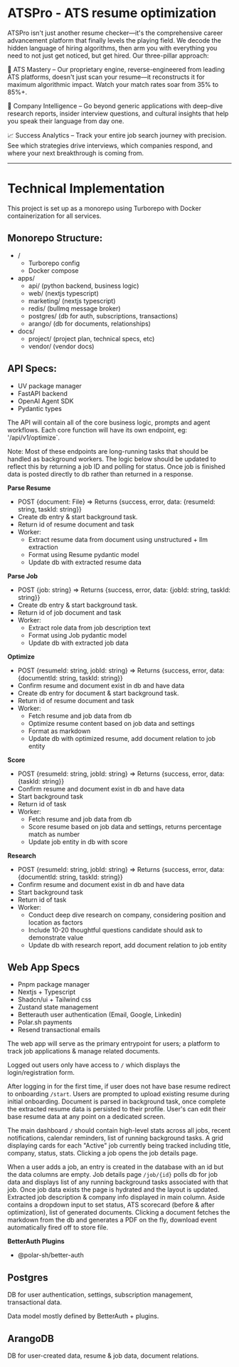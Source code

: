 # ATSPro - ATS resume optimization

ATSPro isn't just another resume checker—it's the comprehensive career advancement platform that finally levels the playing field. We decode the hidden language of hiring algorithms, then arm you with everything you need to not just get noticed, but get hired.
Our three-pillar approach:

🎯 ATS Mastery – Our proprietary engine, reverse-engineered from leading ATS platforms, doesn't just scan your resume—it reconstructs it for maximum algorithmic impact. Watch your match rates soar from 35% to 85%+.

🔬 Company Intelligence – Go beyond generic applications with deep-dive research reports, insider interview questions, and cultural insights that help you speak their language from day one.

📈 Success Analytics – Track your entire job search journey with precision. See which strategies drive interviews, which companies respond, and where your next breakthrough is coming from.

---

# Technical Implementation

This project is set up as a monorepo using Turborepo with Docker containerization for all services.

## Monorepo Structure:

- /
  - Turborepo config
  - Docker compose
- apps/
  - api/ (python backend, business logic)
  - web/ (nextjs typescript)
  - marketing/ (nextjs typescript)
  - redis/ (bullmq message broker)
  - postgres/ (db for auth, subscriptions, transactions)
  - arango/ (db for documents, relationships)
- docs/
  - project/ (project plan, technical specs, etc)
  - vendor/ (vendor docs)

## API Specs:

- UV package manager
- FastAPI backend
- OpenAI Agent SDK
- Pydantic types

The API will contain all of the core business logic, prompts and agent workflows. Each core function will have its own endpoint, eg: '/api/v1/optimize`.

Note: Most of these endpoints are long-running tasks that should be handled as background workers. The logic below should be updated to reflect this by returning a job ID and polling for status. Once job is finished data is posted directly to db rather than returned in a response.

**Parse Resume**
- POST {document: File} => Returns {success, error, data: {resumeId: string, taskId: string}}
- Create db entry & start background task.
- Return id of resume document and task
- Worker:
  - Extract resume data from document using unstructured + llm extraction
  - Format using Resume pydantic model
  - Update db with extracted resume data

**Parse Job**
- POST {job: string} => Returns {success, error, data: {jobId: string, taskId: string}}
- Create db entry & start background task.
- Return id of job document and task
- Worker:
  - Extract role data from job description text
  - Format using Job pydantic model
  - Update db with extracted job data

**Optimize**
- POST {resumeId: string, jobId: string} => Returns {success, error, data: {documentId: string, taskId: string}}
- Confirm resume and document exist in db and have data
- Create db entry for document & start background task.
- Return id of resume document and task
- Worker:
  - Fetch resume and job data from db
  - Optimize resume content based on job data and settings
  - Format as markdown
  - Update db with optimized resume, add document relation to job entity

**Score**
- POST {resumeId: string, jobId: string} => Returns {success, error, data: {taskId: string}}
- Confirm resume and document exist in db and have data
- Start background task
- Return id of task
- Worker:
  - Fetch resume and job data from db
  - Score resume based on job data and settings, returns percentage match as number
  - Update job entity in db with score

**Research**
- POST {resumeId: string, jobId: string} => Returns {success, error, data: {documentId: string, taskId: string}}
- Confirm resume and document exist in db and have data
- Start background task
- Return id of task
- Worker:
  - Conduct deep dive research on company, considering position and location as factors
  - Include 10-20 thoughtful questions candidate should ask to demonstrate value
  - Update db with research report, add document relation to job entity


## Web App Specs

- Pnpm package manager
- Nextjs + Typescript
- Shadcn/ui + Tailwind css
- Zustand state management
- Betterauth user authentication (Email, Google, Linkedin)
- Polar.sh payments
- Resend transactional emails

The web app will serve as the primary entrypoint for users; a platform to track job applications & manage related documents.

Logged out users only have access to `/` which displays the login/registration form.

After logging in for the first time, if user does not have base resume redirect to onboarding `/start`. Users are prompted to upload existing resume during initial onboarding. Document is parsed in background task, once complete the extracted resume data is persisted to their profile. User's can edit their base resume data at any point on a dedicated screen.

The main dashboard `/` should contain high-level stats across all jobs, recent notifications, calendar reminders, list of running background tasks. A grid displaying cards for each "Active" job currently being tracked including title, company, status, stats. Clicking a job opens the job details page.

When a user adds a job, an entry is created in the database with an id but the data columns are empty. Job details page `/job/{id}` polls db for job data and displays list of any running background tasks associated with that job. Once job data exists the page is hydrated and the layout is updated. Extracted job description & company info displayed in main column. Aside contains a dropdown input to set status, ATS scorecard (before & after optimization), list of generated documents. Clicking a document fetches the markdown from the db and generates a PDF on the fly, download event automatically fired off to store file.

**BetterAuth Plugins**
- @polar-sh/better-auth

## Postgres

DB for user authentication, settings, subscription management, transactional data.

Data model mostly defined by BetterAuth + plugins.

## ArangoDB

DB for user-created data, resume & job data, document relations.
